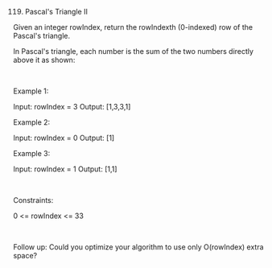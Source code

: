 119. Pascal's Triangle II

Given an integer rowIndex, return the rowIndexth (0-indexed) row of the Pascal's triangle.

In Pascal's triangle, each number is the sum of the two numbers directly above it as shown:

 

Example 1:

Input: rowIndex = 3
Output: [1,3,3,1]


Example 2:

Input: rowIndex = 0
Output: [1]


Example 3:

Input: rowIndex = 1
Output: [1,1]


 

Constraints:

0 <= rowIndex <= 33

 

Follow up: Could you optimize your algorithm to use only O(rowIndex) extra space?